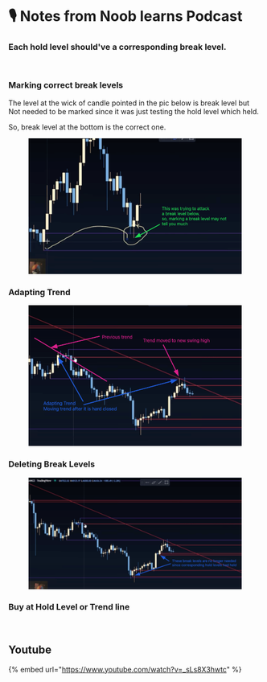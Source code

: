 # 🎙 Notes from Noob learns Podcast

### Each hold level should've a corresponding break level.

<figure><img src=".gitbook/assets/image (12) (1) (1).png" alt=""><figcaption></figcaption></figure>

### Marking correct break levels

The level at the wick of candle pointed in the pic below is break level but Not needed to be marked since it was just testing the hold level which held.&#x20;

So, break level at the bottom is the correct one.

<figure><img src=".gitbook/assets/image (10) (1) (1) (1).png" alt=""><figcaption></figcaption></figure>

### Adapting Trend

<figure><img src=".gitbook/assets/image (9) (1) (1) (1).png" alt=""><figcaption></figcaption></figure>

### Deleting Break Levels

<figure><img src=".gitbook/assets/image (13) (1) (1) (1) (1).png" alt=""><figcaption></figcaption></figure>

### Buy at Hold Level or Trend line

<figure><img src=".gitbook/assets/image (12) (1).png" alt=""><figcaption></figcaption></figure>



## Youtube

{% embed url="https://www.youtube.com/watch?v=_sLs8X3hwtc" %}



